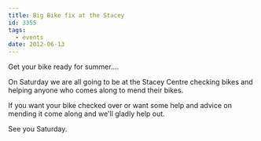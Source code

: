 ```yaml
---
title: Big Bike fix at the Stacey
id: 3355
tags:
  - events
date: 2012-06-13
---
```


Get your bike ready for summer....

On Saturday we are all going to be at the Stacey Centre checking bikes and helping anyone who comes along to mend their bikes.

If you want your bike checked over or want some help and advice on mending it come along and we'll gladly help out.

See you Saturday.
